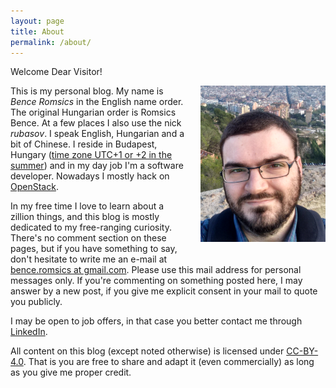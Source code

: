 ```yaml
---
layout: page
title: About
permalink: /about/
---
```

Welcome Dear Visitor!

<img style="float: right; margin-left: 20px; margin-bottom: 20px; max-width: 40%;"
     alt="portrait of Bence Romsics"
     title="Bence Romsics"
     src="/assets/img/about/bence-romsics-250px.png"/>

This is my personal blog.
My name is *Bence Romsics* in the English name order.
The original Hungarian order is Romsics Bence.
At a few places I also use the nick *rubasov*.
I speak English, Hungarian and a bit of Chinese.
I reside in Budapest, Hungary
([time zone UTC+1 or +2 in the summer][cet-cest])
and in my day job I'm a software developer.
Nowadays I mostly hack on [OpenStack][openstack].

In my free time I love to learn about a zillion things,
and this blog is mostly dedicated to my free-ranging curiosity.
There's no comment section on these pages,
but if you have something to say,
don't hesitate to write me an e-mail at
<a href="bence.romsics at gmail.com"
   rel="nofollow"
   onclick="this.href='mailto:' + 'bence.romsics' + '@' + 'gmail.com'">
   bence.romsics at gmail.com</a>.
Please use this mail address for personal messages only.
If you're commenting on something posted here,
I may answer by a new post,
if you give me explicit consent in your mail to quote you publicly.

I may be open to job offers,
in that case you better contact me through
[LinkedIn][linkedin].

All content on this blog (except noted otherwise) is licensed under
[CC-BY-4.0][cc-by-40].
That is you are free to share and adapt it (even commercially)
as long as you give me proper credit.

[cet-cest]: https://www.timeanddate.com/worldclock/hungary/budapest
[openstack]: https://www.openstack.org
[linkedin]: https://www.linkedin.com/in/bence-romsics
[cc-by-40]: https://creativecommons.org/licenses/by/4.0

